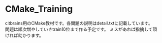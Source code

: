 # CMake_Training  
citbrains用のCMake教材です。各問題の説明はdetail.txtに記載しています。  
問題は順次増やしていきtrain10位まで作る予定です。
ミスがあれば指摘して頂ければ助かります。
